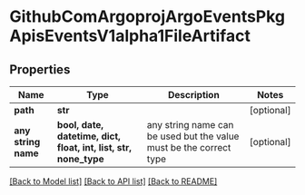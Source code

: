 # GithubComArgoprojArgoEventsPkgApisEventsV1alpha1FileArtifact


## Properties
Name | Type | Description | Notes
------------ | ------------- | ------------- | -------------
**path** | **str** |  | [optional] 
**any string name** | **bool, date, datetime, dict, float, int, list, str, none_type** | any string name can be used but the value must be the correct type | [optional]

[[Back to Model list]](../README.md#documentation-for-models) [[Back to API list]](../README.md#documentation-for-api-endpoints) [[Back to README]](../README.md)


